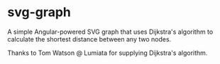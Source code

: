 svg-graph
=========

A simple Angular-powered SVG graph that uses Dijkstra's algorithm to calculate the shortest distance between any two nodes.

Thanks to Tom Watson @ Lumiata for supplying Dijkstra's algorithm.
